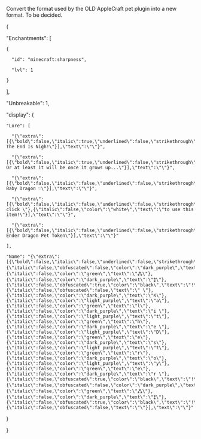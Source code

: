 Convert the format used by the OLD AppleCraft pet plugin into a new format. To be decided.

{

  "Enchantments": [
  
    {
    
      "id": "minecraft:sharpness",
      
      "lvl": 1
      
    }
    
  ],
  
  "Unbreakable": 1,
  
  "display": {
  
    "Lore": [
    
      "{\"extra\":[{\"bold\":false,\"italic\":true,\"underlined\":false,\"strikethrough\":false,\"obfuscated\":false,\"color\":\"dark_purple\",\"text\":\" The End Is Nigh!\"}],\"text\":\"\"}",
      
      "{\"extra\":[{\"bold\":false,\"italic\":true,\"underlined\":false,\"strikethrough\":false,\"obfuscated\":false,\"color\":\"dark_purple\",\"text\":\" Or at least it will be once it grows up...\"}],\"text\":\"\"}",
      
      "{\"extra\":[{\"bold\":false,\"italic\":false,\"underlined\":false,\"strikethrough\":false,\"obfuscated\":false,\"color\":\"green\",\"text\":\"DK\'s Baby Dragon ♡\"}],\"text\":\"\"}",
      
      "{\"extra\":[{\"bold\":false,\"italic\":false,\"underlined\":false,\"strikethrough\":false,\"obfuscated\":false,\"color\":\"light_purple\",\"text\":\"Right-click \"},{\"italic\":false,\"color\":\"white\",\"text\":\"to use this item!\"}],\"text\":\"\"}",
      
      "{\"extra\":[{\"bold\":false,\"italic\":false,\"underlined\":false,\"strikethrough\":false,\"obfuscated\":false,\"color\":\"gray\",\"text\":\"Baby Ender Dragon Pet Token\"}],\"text\":\"\"}"
      
    ],
    
    "Name": "{\"extra\":[{\"bold\":false,\"italic\":false,\"underlined\":false,\"strikethrough\":false,\"obfuscated\":true,\"color\":\"black\",\"text\":\"!\"},{\"italic\":false,\"obfuscated\":false,\"color\":\"dark_purple\",\"text\":\"⁑\"},{\"italic\":false,\"color\":\"green\",\"text\":\"⁂\"},{\"italic\":false,\"color\":\"dark_purple\",\"text\":\"⁑\"},{\"italic\":false,\"obfuscated\":true,\"color\":\"black\",\"text\":\"!\"},{\"italic\":false,\"obfuscated\":false,\"text\":\" \"},{\"italic\":false,\"color\":\"dark_purple\",\"text\":\"K\"},{\"italic\":false,\"color\":\"light_purple\",\"text\":\"a\"},{\"italic\":false,\"color\":\"green\",\"text\":\"l\"},{\"italic\":false,\"color\":\"dark_purple\",\"text\":\"i \"},{\"italic\":false,\"color\":\"light_purple\",\"text\":\"t\"},{\"italic\":false,\"color\":\"green\",\"text\":\"h\"},{\"italic\":false,\"color\":\"dark_purple\",\"text\":\"e \"},{\"italic\":false,\"color\":\"light_purple\",\"text\":\"D\"},{\"italic\":false,\"color\":\"green\",\"text\":\"e\"},{\"italic\":false,\"color\":\"dark_purple\",\"text\":\"s\"},{\"italic\":false,\"color\":\"light_purple\",\"text\":\"t\"},{\"italic\":false,\"color\":\"green\",\"text\":\"r\"},{\"italic\":false,\"color\":\"dark_purple\",\"text\":\"o\"},{\"italic\":false,\"color\":\"light_purple\",\"text\":\"y\"},{\"italic\":false,\"color\":\"green\",\"text\":\"e\"},{\"italic\":false,\"color\":\"dark_purple\",\"text\":\"r \"},{\"italic\":false,\"obfuscated\":true,\"color\":\"black\",\"text\":\"!\"},{\"italic\":false,\"obfuscated\":false,\"color\":\"dark_purple\",\"text\":\"⁑\"},{\"italic\":false,\"color\":\"green\",\"text\":\"⁂\"},{\"italic\":false,\"color\":\"dark_purple\",\"text\":\"⁑\"},{\"italic\":false,\"obfuscated\":true,\"color\":\"black\",\"text\":\"!\"},{\"italic\":false,\"obfuscated\":false,\"text\":\"\"}],\"text\":\"\"}"
    
  }
  
}


